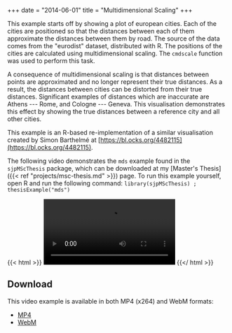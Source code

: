 +++
date = "2014-06-01"
title = "Multidimensional Scaling"
+++

This example starts off by showing a plot of european cities.  Each of the
cities are positioned so that the distances between each of them approximate
the distances between them by road. The source of the data comes from the
"eurodist" dataset, distributed with R. The positions of the cities are
calculated using multidimensional scaling. The `cmdscale` function was used to
perform this task.

A consequence of multidimensional scaling is that distances between points are
approximated and no longer represent their true distances. As a result, the
distances between cities can be distorted from their true distances.
Significant examples of distances which are inaccurate are Athens --- Rome, and
Cologne --- Geneva. This visualisation demonstrates this effect by showing the
true distances between a reference city and all other cities.

This example is an R-based re-implementation of a similar visualisation created
by Simon Barthelmé at [https://bl.ocks.org/4482115](https://bl.ocks.org/4482115).

The following video demonstrates the `mds` example found in the
`sjpMScThesis` package, which can be downloaded at my [Master's Thesis]({{< ref "projects/msc-thesis.md" >}}) page.
To run this example yourself, open R and run the following
command: `library(sjpMScThesis) ; thesisExample("mds")`

{{< html >}}
<video controls>
  <source src="multidimensional-scaling.mp4" type="video/mp4; codecs=avc1.64001E">
  <source src="multidimensional-scaling.webm" type="video/webm; codecs=vp8">
  <source src="multidimensional-scaling-iphone.mp4" type="video/mp4; codecs=avc1.42E01E">
</video>
{{</ html >}}

## Download

This video example is available in both MP4 (x264) and WebM formats:

* [MP4](multidimensional-scaling.mp4)
* [WebM](multidimensional-scaling.webm)
